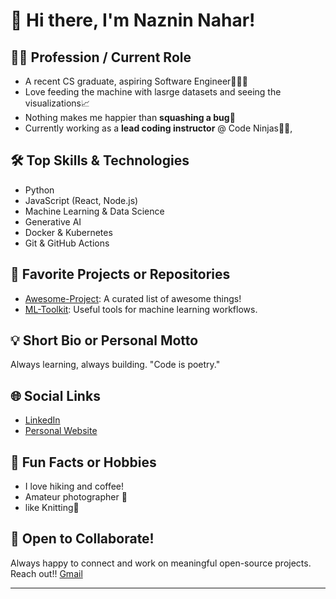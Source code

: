 # 👋 Hi there, I'm Naznin Nahar!

## 👨‍💻 Profession / Current Role
- A recent CS graduate, aspiring Software Engineer👩🏻‍💻
- Love feeding the machine with lasrge datasets and seeing the visualizations📈
- Nothing makes me happier than **squashing a bug**🐞 
- Currently working as a **lead coding instructor** @ Code Ninjas🥷🏻, 

## 🛠️ Top Skills & Technologies
- Python
- JavaScript (React, Node.js)
- Machine Learning & Data Science
- Generative AI
- Docker & Kubernetes
- Git & GitHub Actions

## 🌟 Favorite Projects or Repositories
- [Awesome-Project](https://github.com/YourUsername/awesome-project): A curated list of awesome things!
- [ML-Toolkit](https://github.com/YourUsername/ml-toolkit): Useful tools for machine learning workflows.

## 💡 Short Bio or Personal Motto
Always learning, always building. "Code is poetry."

## 🌐 Social Links
- [LinkedIn](https://www.linkedin.com/in/naznin-nahar-614653177/)
- [Personal Website](https://yourwebsite.com)

## 🎉 Fun Facts or Hobbies
- I love hiking and coffee!
- Amateur photographer 📸
- like Knitting🧶

## 🤝 Open to Collaborate!
Always happy to connect and work on meaningful open-source projects. Reach out!!
[Gmail](nazninns58@gmail.com)

---
